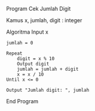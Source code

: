 Program Cek Jumlah Digit

Kamus
    x, jumlah, digit : integer

Algoritma
    Input x

    jumlah = 0

    Repeat
        digit = x % 10
        Output digit
        jumlah = jumlah + digit
        x = x / 10
    Until x <= 0

    Output "Jumlah digit: ", jumlah
End Program
